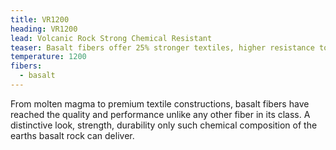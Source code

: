 ```yaml
---
title: VR1200
heading: VR1200
lead: Volcanic Rock Strong Chemical Resistant
teaser: Basalt fibers offer 25% stronger textiles, higher resistance to chemical attack than most any other high temperature fiber.
temperature: 1200
fibers:
  - basalt
---
```

From molten magma to premium textile constructions, basalt fibers have reached the quality and performance unlike any other fiber in its class. A distinctive look, strength, durability only such chemical composition of the earths basalt rock can deliver. 
